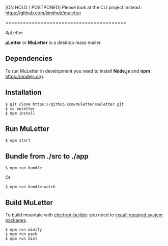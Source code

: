 [ON HOLD / POSTPONED]
Please look at the CLI project instead : https://github.com/kimihub/muletter

=========================================

#µLetter

**µLetter** or **MuLetter** is a desktop mass mailer.


## Dependencies

To run MuLetter in development you need to install **Node.js** and **npm** : https://nodejs.org.


## Installation

    $ git clone https://github.com/muletter/muletter.git
    $ cd muletter
    $ npm install

## Run MuLetter

    $ npm start

## Bundle from ./src to ./app 

    $ npm run bundle

Or

	$ npm run bundle:watch


## Build MuLetter

To build mountale with [electron-builder](https://github.com/electron-userland/electron-builder/wiki/Multi-Platform-Build) you need to [install required system packages](https://github.com/electron-userland/electron-builder/wiki/Multi-Platform-Build).

    $ npm run minify
    $ npm run pack
    $ npm run dist
